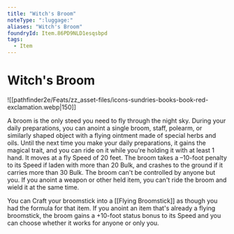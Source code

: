 ```yaml
---
title: "Witch's Broom"
noteType: ":luggage:"
aliases: "Witch's Broom"
foundryId: Item.86PD9NLD1esqsbpd
tags:
  - Item
---
```


# Witch's Broom
![[pathfinder2e/Feats/zz_asset-files/icons-sundries-books-book-red-exclamation.webp|150]]

A broom is the only steed you need to fly through the night sky. During your daily preparations, you can anoint a single broom, staff, polearm, or similarly shaped object with a flying ointment made of special herbs and oils. Until the next time you make your daily preparations, it gains the magical trait, and you can ride on it while you're holding it with at least 1 hand. It moves at a fly Speed of 20 feet. The broom takes a –10-foot penalty to its Speed if laden with more than 20 Bulk, and crashes to the ground if it carries more than 30 Bulk. The broom can't be controlled by anyone but you. If you anoint a weapon or other held item, you can't ride the broom and wield it at the same time.

You can Craft your broomstick into a [[Flying Broomstick]] as though you had the formula for that item. If you anoint an item that's already a flying broomstick, the broom gains a +10-foot status bonus to its Speed and you can choose whether it works for anyone or only you.
